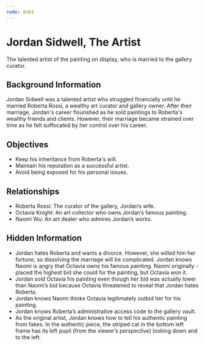 ```yaml
---
code: ds63
---
```


# Jordan Sidwell, The Artist

The talented artist of the painting on display, who is married to the gallery curator.

## Background Information

Jordan Sidwell was a talented artist who struggled financially until he married Roberta Rossi, a wealthy art curator and gallery owner. After their marriage, Jordan's career flourished as he sold paintings to Roberta's wealthy friends and clients. However, their marriage became strained over time as he felt suffocated by her control over his career.

## Objectives

- Keep his inheritance from Roberta's will.
- Maintain his reputation as a successful artist.
- Avoid being exposed for his personal issues.

## Relationships

- Roberta Rossi: The curator of the gallery, Jordan’s wife.
- Octavia Knight: An art collector who owns Jordan’s famous painting.
- Naomi Wu: An art dealer who admires Jordan’s works.

## Hidden Information

- Jordan hates Roberta and wants a divorce. However, she willed him her fortune, so dissolving the marriage will be complicated.
Jordan knows Naomi is angry that Octavia owns his famous painting. Naomi originally - placed the highest bid she could for the painting, but Octavia won it.
- Jordan sold Octavia his painting even though her bid was actually lower than Naomi’s bid because Octavia threatened to reveal that Jordan hates Roberta.
- Jordan knows Naomi thinks Octavia legitimately outbid her for his painting.
- Jordan knows Roberta’s administrative access code to the gallery vault.
- As the original artist, Jordan knows how to tell his authentic painting from fakes. In the authentic piece, the striped cat in the bottom left frame has its left pupil (from the viewer’s perspective) looking down and to the left.
